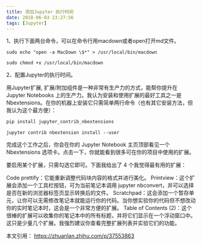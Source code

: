 ```yaml
---
title: 添加Jupyter 执行时间
date: 2018-06-03 23:27:56
tags: [Jupyter]
---
```



1、执行下面两台命令，可以在命令行用macdown或者open打开md文件。

```shell
sudo echo "open -a MacDown \$*" > /usr/local/bin/macdown

sudo chmod +x /usr/local/bin/macdown
```
2、配置Jupyter的执行时间。

用Jupyter扩展,
扩展/附加组件是一种非常有生产力的方式，能帮你提升在 Jupyter Notebooks 上的生产力。我认为安装和使用扩展的最好工具之一是 Nbextensions。在你的机器上安装它只需简单两行命令（也有其它安装方法，但我认为这个最方便）：


```Python
pip install jupyter_contrib_nbextensions

```

```shell
jupyter contrib nbextension install --user
```
完成这个工作之后，你会在你的 Jupyter Notebook 主页顶部看见一个 Nbextensions 选项卡。点击一下，你就能看到很多可在你的项目中使用的扩展。

要启用某个扩展，只需勾选它即可。下面我给出了 4 个我觉得最有用的扩展：

Code prettify：它能重新调整代码块内容的格式并进行美化。
Printview：这个扩展会添加一个工具栏按钮，可为当前笔记本调用 jupyter nbconvert，并可以选择是否在新的浏览器标签页显示转换后的文件。
Scratchpad：这会添加一个暂存单元，让你可以无需修改笔记本就能运行你的代码。当你想实验你的代码但不想改动你的实时笔记本时，这会是一个非常方便的扩展。
Table of Contents (2)：这个很棒的扩展可以收集你的笔记本中的所有标题，并将它们显示在一个浮动窗口中。
这只是少量几个扩展。我强烈建议你查看完整扩展列表并实验它们的功能。

本文引用： https://zhuanlan.zhihu.com/p/37553863